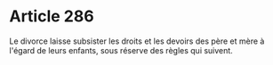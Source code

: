 # Article 286

Le divorce laisse subsister les droits et les devoirs des père et mère à l'égard de leurs enfants, sous réserve des règles qui suivent.